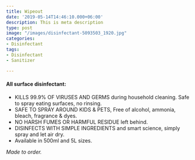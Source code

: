 ```yaml
---
title: Wipeout
date: '2019-05-14T14:46:10.000+06:00'
description: This is meta description
type: post
image: "/images/disinfectant-5093503_1920.jpg"
categories:
- Disinfectant
tags:
- Disinfectant
- Sanitizer

---
```

#### All surface disinfectant:

* KILLS 99.9% OF VIRUSES AND GERMS during household cleaning. Safe to spray eating surfaces, no rinsing.
* SAFE TO SPRAY AROUND KIDS & PETS, Free of alcohol, ammonia, bleach, fragrance & dyes.
* NO HARSH FUMES OR HARMFUL RESIDUE left behind.
* DISINFECTS WITH SIMPLE INGREDIENTS and smart science, simply spray and let air dry.
* Available in 500ml and 5L sizes.

_Made to order._